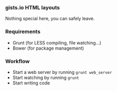 ### gists.io HTML layouts
Nothing special here, you can safely leave.

### Requirements

* Grunt (for LESS compiling, file watching...)
* Bower (for package management)

### Workflow

* Start a web server by running `grunt web_server`
* Start watching by running `grunt`
* Start writing code
